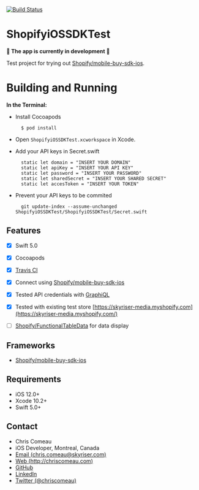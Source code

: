 [![Build Status](https://travis-ci.org/chriscomeau/ShopifyiOSSDKTest.svg?branch=master)](https://travis-ci.org/chriscomeau/ShopifyiOSSDKTest)

# ShopifyiOSSDKTest

**🚧 The app is currently in development 🚧**

Test project for trying out [Shopify/mobile-buy-sdk-ios](https://github.com/Shopify/mobile-buy-sdk-ios).


# Building and Running


**In the Terminal:**


* Install Cocoapods

        $ pod install

* Open `ShopifyiOSSDKTest.xcworkspace` in Xcode.
      
* Add your API keys in Secret.swift

        static let domain = "INSERT YOUR DOMAIN"
        static let apiKey = "INSERT YOUR API KEY"
        static let password = "INSERT YOUR PASSWORD"
        static let sharedSecret = "INSERT YOUR SHARED SECRET"
        static let accesToken = "INSERT YOUR TOKEN"


* Prevent your API keys to be commited

        git update-index --assume-unchanged ShopifyiOSSDKTest/ShopifyiOSSDKTest/Secret.swift



## Features

- [x] Swift 5.0
- [x] Cocoapods
- [x] [Travis CI](https://travis-ci.org)
- [x] Connect using [Shopify/mobile-buy-sdk-ios](https://github.com/Shopify/mobile-buy-sdk-ios) 
- [x] Tested API credentials with [GraphiQL](https://github.com/graphql/graphiql)
- [x] Tested with existing test store [https://skyriser-media.myshopify.com](https://skyriser-media.myshopify.com/)
- [ ] [Shopify/FunctionalTableData](https://github.com/Shopify/FunctionalTableData) for data display


## Frameworks

- [Shopify/mobile-buy-sdk-ios](https://github.com/Shopify/mobile-buy-sdk-ios)

 
## Requirements

- iOS 12.0+ 
- Xcode 10.2+
- Swift 5.0+




## Contact

* Chris Comeau
* iOS Developer, Montreal, Canada
* [Email (chris.comeau@skyriser.com)](mailto:chris.comeau@skyriser.com)
* [Web (http://chriscomeau.com)](http://chriscomeau.com)
* [GitHub](https://github.com/chriscomeau)
* [LinkedIn](https://www.linkedin.com/in/christiancomeau)
* [Twitter (@chriscomeau)](http://twitter.com/chriscomeau)

